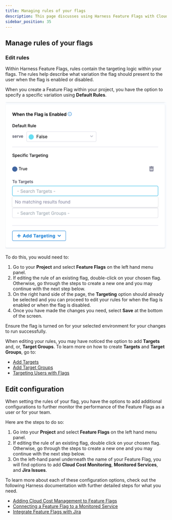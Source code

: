 ```yaml
---
title: Managing rules of your flags
description: This page discusses using Harness Feature Flags with Cloud Cost Module and how it's used. 
sidebar_position: 35
---
```


## Manage rules of your flags

### Edit rules

Within Harness Feature Flags, rules contain the targeting logic within your flags. The rules help describe what variation the flag should present to the user when the flag is enabled or disabled. 

When you create a Feature Flag within your project, you have the option to specify a specific variation using **Default Rules**. 

 ![Editing default rules to specify a variation](./static/ff-editing-rules-1.png)

To do this, you would need to:

 1. Go to your **Project** and select **Feature Flags** on the left hand menu panel. 
 2. If editing the rule of an existing flag, double-click on your chosen flag. Otherwise, go through the steps to create a new one and you may continue with the next step below.
 3. On the right hand side of the page, the **Targeting** option should already be selected and you can proceed to edit your rules for when the flag is enabled or when the flag is disabled. 
 4. Once you have made the changes you need, select **Save** at the bottom of the screen.  

Ensure the flag is turned on for your selected environment for your changes to run successfully. 

When editing your rules, you may have noticed the option to add **Targets** and, or, **Target Groups**. To learn more on how to create **Targets** and **Target Groups**, go to:

 * [Add Targets](/docs/feature-flags/use-ff/ff-target-management/add-targets.md)
 * [Add Target Groups](/docs/feature-flags/use-ff/ff-target-management/add-target-groups.md)
 * [Targeting Users with Flags](/docs/feature-flags/use-ff/ff-target-management/targeting-users-with-flags.md)

## Edit configuration

When setting the rules of your flag, you have the options to add additional configurations to further monitor the performance of the Feature Flags as a user or for your team. 

Here are the steps to do so: 

 1. Go into your **Project** and select **Feature Flags** on the left hand menu panel. 
 2. If editing the rule of an existing flag, double click on your chosen flag. Otherwise, go through the steps to create a new one and you may continue with the next step below.
 3. On the left-hand panel underneath the name of your Feature Flag, you will find options to add **Cloud Cost Monitoring**, **Monitored Services**, and **Jira Issues**. 

To learn more about each of these configuration options, check out the following Harness documentation with further detailed steps for what you need. 

 * [Adding Cloud Cost Management to Feature Flags](/docs/feature-flags/ff-creating-flag/using-ff-ccm.md)
 * [Connecting a Feature Flag to a Monitored Service](/docs/feature-flags/connect-monitored-service.md)
 * [Integrate Feature Flags with Jira](/docs/feature-flags/integrate-feature-flag-with-jira.md)

